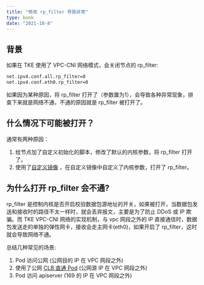 ```yaml
---
title: "修改 rp_filter 导致异常"
type: book
date: "2021-10-8"
---
```


## 背景

如果在 TKE 使用了 VPC-CNI 网络模式，会关闭节点的 rp_filter:
```bash
net.ipv4.conf.all.rp_filter=0
net.ipv4.conf.eth0.rp_filter=0
```

如果因为某种原因，将 rp_filter 打开了（参数置为1），会导致各种异常现象，排查下来就是网络不通，不通的原因就是 rp_filter 被打开了。

## 什么情况下可能被打开？

通常有两种原因：
1. 给节点加了自定义初始化的脚本，修改了默认的内核参数，将 rp_filter 打开了。
2. 使用了[自定义镜像](https://cloud.tencent.com/document/product/457/39563) ，在自定义镜像中自定义了内核参数，打开了 rp_filter。

## 为什么打开 rp_filter 会不通?

rp_filter 是控制内核是否开启校验数据包源地址的开关，如果被打开，当数据包发送和接收时的路径不太一样时，就会丢弃报文，主要是为了防止 DDoS 或 IP 欺骗。而 TKE VPC-CNI 网络的实现机制，与 vpc 网段之外的 IP 直接通信时，数据包发送走的单独的弹性网卡，接收会走主网卡(eth0)，如果开启了 rp_filter，这时就会导致网络不通。

总结几种常见的场景:
1. Pod 访问公网 (公网目的 IP 在 VPC 网段之外)
2. 使用了公网 [CLB 直通 Pod](https://imroc.cc/tke/faq/loadblancer-to-pod-directly/) (公网源 IP 在 VPC 网段之外)
3. Pod 访问 apiserver (169 的 IP 在 VPC 网段之外)
